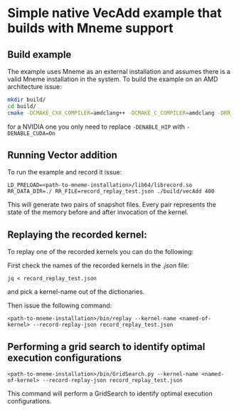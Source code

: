 # Simple native VecAdd example that builds with Mneme support 

## Build example
The example uses Mneme as an external installation and assumes there is a valid Mneme installation in the system. To build the example on an AMD architecture issue:

```bash
mkdir build/
cd build/
cmake -DCMAKE_CXX_COMPILER=amdclang++ -DCMAKE_C_COMPILER=amdclang -DRR_Dir=<path-to-record-replay> -DENABLE_HIP=On ../
```

for a NVIDIA one you only need to replace `-DENABLE_HIP` with `-DENABLE_CUDA=On`

## Running Vector addition 

To run the example and record it issue:
```
LD_PRELOAD=<path-to-mneme-installation>/lib64/librecord.so RR_DATA_DIR=./ RR_FILE=record_replay_test.json ./build/vecAdd 400
```

This will generate two pairs of snapshot files. Every pair represents the state of the memory before and after invocation of the kernel. 


## Replaying the recorded kernel:

To replay one of the recorded kernels you can do the following:

First check the names of the recorded kernels in the *.json* file:
```
jq < record_replay_test.json
```
and pick a kernel-name out of the dictionaries.

Then issue the following command:

```
<path-to-mneme-installation>/bin/replay --kernel-name <named-of-kernel> --record-replay-json record_replay_test.json
```

## Performing a grid search to identify optimal execution configurations

```
<path-to-mneme-installation>/bin/GridSearch.py --kernel-name <named-of-kernel> --record-replay-json record_replay_test.json
```

This command will perform a GridSearch to identify optimal execution configurations.
